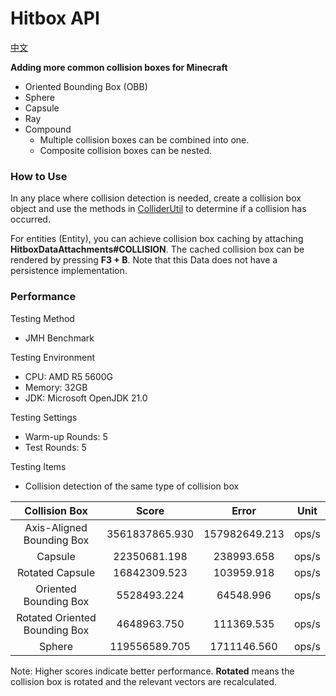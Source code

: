 # Hitbox API
[中文](README_ZH.md)

**Adding more common collision boxes for Minecraft**

- Oriented Bounding Box (OBB)
- Sphere
- Capsule
- Ray
- Compound
  - Multiple collision boxes can be combined into one.
  - Composite collision boxes can be nested.

### How to Use

In any place where collision detection is needed, create a collision box object and use the methods in [ColliderUtil](src/main/java/cn/anecansaitin/hitboxapi/api/common/collider/ColliderUtil.java) to determine if a collision has occurred.

For entities (Entity), you can achieve collision box caching by attaching **HitboxDataAttachments#COLLISION**. The cached collision box can be rendered by pressing **F3 + B**. Note that this Data does not have a persistence implementation.

### Performance

Testing Method
- JMH Benchmark

Testing Environment
- CPU: AMD R5 5600G
- Memory: 32GB
- JDK: Microsoft OpenJDK 21.0

Testing Settings
- Warm-up Rounds: 5
- Test Rounds: 5

Testing Items
- Collision detection of the same type of collision box

|         Collision Box         |     Score      |     Error     | Unit  |
|:-----------------------------:|:--------------:|:-------------:|:-----:|
|   Axis-Aligned Bounding Box   | 3561837865.930 | 157982649.213 | ops/s |
|            Capsule            |  22350681.198  |  238993.658   | ops/s |
|        Rotated Capsule        |  16842309.523  |  103959.918   | ops/s |
|     Oriented Bounding Box     |  5528493.224   |   64548.996   | ops/s |
| Rotated Oriented Bounding Box |  4648963.750   |  111369.535   | ops/s |
|            Sphere             | 119556589.705  |  1711146.560  | ops/s |

Note: Higher scores indicate better performance. **Rotated** means the collision box is rotated and the relevant vectors are recalculated.